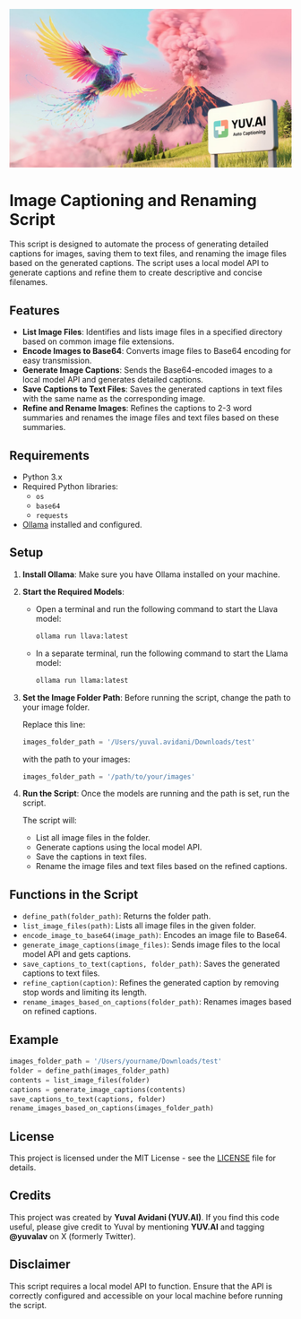 ![YUV.AI AUTO CAPTIONING](https://github.com/hoodini/auto-image-captioning-llava-llama/blob/main/colorful-phoenix-made-of-neural-networks-flying-ov-LmOfJkIFTUGdbiCqxYoBSA-oK_jb_CfSua1QFoOR4pc4w.jpeg?raw=true)

# Image Captioning and Renaming Script

This script is designed to automate the process of generating detailed captions for images, saving them to text files, and renaming the image files based on the generated captions. The script uses a local model API to generate captions and refine them to create descriptive and concise filenames.

## Features

- **List Image Files**: Identifies and lists image files in a specified directory based on common image file extensions.
- **Encode Images to Base64**: Converts image files to Base64 encoding for easy transmission.
- **Generate Image Captions**: Sends the Base64-encoded images to a local model API and generates detailed captions.
- **Save Captions to Text Files**: Saves the generated captions in text files with the same name as the corresponding image.
- **Refine and Rename Images**: Refines the captions to 2-3 word summaries and renames the image files and text files based on these summaries.

## Requirements

- Python 3.x
- Required Python libraries:
  - `os`
  - `base64`
  - `requests`
- [Ollama](https://ollama.com) installed and configured.

## Setup

1. **Install Ollama**: Make sure you have Ollama installed on your machine.

2. **Start the Required Models**:
   - Open a terminal and run the following command to start the Llava model:
     ```bash
     ollama run llava:latest
     ```
   - In a separate terminal, run the following command to start the Llama model:
     ```bash
     ollama run llama:latest
     ```

3. **Set the Image Folder Path**: Before running the script, change the path to your image folder.
   
   Replace this line:
    ```python
    images_folder_path = '/Users/yuval.avidani/Downloads/test'
    ```
   with the path to your images:
    ```python
    images_folder_path = '/path/to/your/images'
    ```

4. **Run the Script**: Once the models are running and the path is set, run the script.

   The script will:
   - List all image files in the folder.
   - Generate captions using the local model API.
   - Save the captions in text files.
   - Rename the image files and text files based on the refined captions.

## Functions in the Script

- `define_path(folder_path)`: Returns the folder path.
- `list_image_files(path)`: Lists all image files in the given folder.
- `encode_image_to_base64(image_path)`: Encodes an image file to Base64.
- `generate_image_captions(image_files)`: Sends image files to the local model API and gets captions.
- `save_captions_to_text(captions, folder_path)`: Saves the generated captions to text files.
- `refine_caption(caption)`: Refines the generated caption by removing stop words and limiting its length.
- `rename_images_based_on_captions(folder_path)`: Renames images based on refined captions.

## Example

```python
images_folder_path = '/Users/yourname/Downloads/test'
folder = define_path(images_folder_path)
contents = list_image_files(folder)
captions = generate_image_captions(contents)
save_captions_to_text(captions, folder)
rename_images_based_on_captions(images_folder_path)
```

## License

This project is licensed under the MIT License - see the [LICENSE](LICENSE) file for details.

## Credits

This project was created by **Yuval Avidani (YUV.AI)**. If you find this code useful, please give credit to Yuval by mentioning **YUV.AI** and tagging **@yuvalav** on X (formerly Twitter).

## Disclaimer

This script requires a local model API to function. Ensure that the API is correctly configured and accessible on your local machine before running the script.
